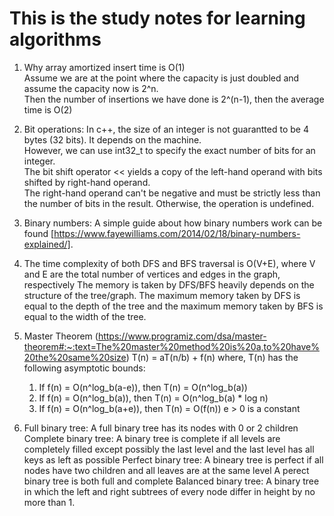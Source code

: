 # This is the study notes for learning algorithms

1. Why array amortized insert time is O(1)\
   Assume we are at the point where the capacity is just doubled and assume the capacity now is 2^n.\
   Then the number of insertions we have done is 2^(n-1), then the average time is O(2)

2. Bit operations:
   In c++, the size of an integer is not guarantted to be 4 bytes (32 bits). It depends on the machine. \
   However, we can use int32_t to specify the exact number of bits for an integer. \
   The bit shift operator << yields a copy of the left-hand operand with bits shifted by right-hand operand.\
   The right-hand operand can't be negative and must be strictly less than the number of bits in the result. Otherwise, the operation is undefined.

3. Binary numbers:
   A simple guide about how binary numbers work can be found [https://www.fayewilliams.com/2014/02/18/binary-numbers-explained/].

4. The time complexity of both DFS and BFS traversal is O(V+E), where V and E are the total number of vertices and edges in the graph, respectively
   The memory is taken by DFS/BFS heavily depends on the structure of the tree/graph. The maximum memory taken by DFS is equal to the depth of the tree
   and the maximum memory taken by BFS is equal to the width of the tree.

5. Master Theorem (https://www.programiz.com/dsa/master-theorem#:~:text=The%20master%20method%20is%20a,to%20have%20the%20same%20size)
   T(n) = aT(n/b) + f(n)
   where, T(n) has the following asymptotic bounds:
      1. If f(n) = O(n^log_b(a-e)), then T(n) = O(n^log_b(a))
      2. If f(n) = O(n^log_b(a)), then T(n) = O(n^log_b(a) * log n)
      3. If f(n) = O(n^log_b(a+e)), then T(n) = O(f(n))
   e > 0 is a constant

6. Full binary tree:
      A full binary tree has its nodes with 0 or 2 children
   Complete binary tree:
      A binary tree is complete if all levels are completely filled except possibly the last level
      and the last level has all keys as left as possible
   Perfect binary tree:
      A bineary tree is perfect if all nodes have two children and all leaves are at the same level
      A perect binary tree is both full and complete
   Balanced binary tree:
      A binary tree in which the left and right subtrees of every node differ in height by no more than 1.
